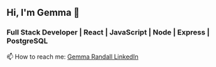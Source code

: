 ## Hi, I'm Gemma 👋
### Full Stack Developer | React | JavaScript | Node | Express | PostgreSQL

📫 How to reach me: <a href="https://www.linkedin.com/in/gemma-randall-design/">Gemma Randall LinkedIn</a>
<!--
**GemboJones/GemboJones** is a ✨ _special_ ✨ repository because its `README.md` (this file) appears on your GitHub profile.

Here are some ideas to get you started:

- 🔭 I’m currently working on ...
- 🌱 I’m currently learning ...
- 👯 I’m looking to collaborate on ...
- 🤔 I’m looking for help with ...
- 💬 Ask me about ...
- 📫 How to reach me: ...
- 😄 Pronouns: ...
- ⚡ Fun fact: ...
-->
